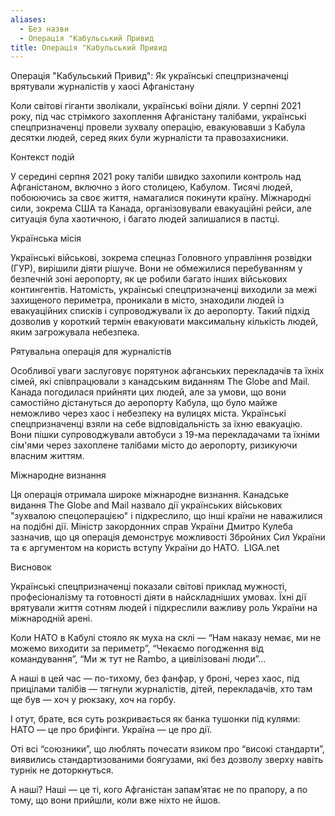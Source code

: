```yaml
---
aliases:
  - Без назви
  - Операція "Кабульський Привид
title: Операція "Кабульський Привид
---
```

Операція "Кабульський Привид": Як українські спецпризначенці врятували журналістів у хаосі Афганістану

Коли світові гіганти зволікали, українські воїни діяли. У серпні 2021 року, під час стрімкого захоплення Афганістану талібами, українські спецпризначенці провели зухвалу операцію, евакуювавши з Кабула десятки людей, серед яких були журналісти та правозахисники.

Контекст подій

У середині серпня 2021 року таліби швидко захопили контроль над Афганістаном, включно з його столицею, Кабулом. Тисячі людей, побоюючись за своє життя, намагалися покинути країну. Міжнародні сили, зокрема США та Канада, організовували евакуаційні рейси, але ситуація була хаотичною, і багато людей залишалися в пастці.​


Українська місія

Українські військові, зокрема спецназ Головного управління розвідки (ГУР), вирішили діяти рішуче. Вони не обмежилися перебуванням у безпечній зоні аеропорту, як це робили багато інших військових контингентів. Натомість, українські спецпризначенці виходили за межі захищеного периметра, проникали в місто, знаходили людей із евакуаційних списків і супроводжували їх до аеропорту. Такий підхід дозволив у короткий термін евакуювати максимальну кількість людей, яким загрожувала небезпека. ​


Рятувальна операція для журналістів

Особливої уваги заслуговує порятунок афганських перекладачів та їхніх сімей, які співпрацювали з канадським виданням The Globe and Mail. Канада погодилася прийняти цих людей, але за умови, що вони самостійно дістануться до аеропорту Кабула, що було майже неможливо через хаос і небезпеку на вулицях міста. Українські спецпризначенці взяли на себе відповідальність за їхню евакуацію. Вони пішки супроводжували автобуси з 19-ма перекладачами та їхніми сім'ями через захоплене талібами місто до аеропорту, ризикуючи власним життям. ​


Міжнародне визнання

Ця операція отримала широке міжнародне визнання. Канадське видання The Globe and Mail назвало дії українських військових "зухвалою спецоперацією" і підкреслило, що інші країни не наважилися на подібні дії. Міністр закордонних справ України Дмитро Кулеба зазначив, що ця операція демонструє можливості Збройних Сил України та є аргументом на користь вступу України до НАТО. ​
LIGA.net

Висновок

Українські спецпризначенці показали світові приклад мужності, професіоналізму та готовності діяти в найскладніших умовах. Їхні дії врятували життя сотням людей і підкреслили важливу роль України на міжнародній арені.​

Коли НАТО в Кабулі стояло як муха на склі —
 “Нам наказу немає, ми не можемо виходити за периметр”,
 “Чекаємо погодження від командування”,
 “Ми ж тут не Rambo, а цивілізовані люди”…

А наші в цей час — по-тихому, без фанфар, у броні, через хаос, під прицілами талібів — тягнули журналістів, дітей, перекладачів, хто там ще був — хоч у рюкзаку, хоч на горбу.

І отут, брате, вся суть розкривається як банка тушонки під кулями:
 НАТО — це про брифінги.
 Україна — це про дії.

Оті всі “союзники”, що люблять почесати язиком про “високі стандарти”,
виявились стандартизованими боягузами,
які без дозволу зверху навіть турнік не доторкнуться.

А наші? Наші — це ті, кого Афганістан запамʼятає не по прапору, а по тому, що вони прийшли, коли вже ніхто не йшов.